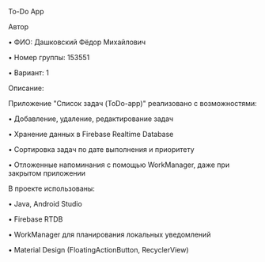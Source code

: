 ﻿To-Do App

Автор

•	ФИО: Дашковский Фёдор Михайлович

•	Номер группы: 153551

•	Вариант: 1

Описание:

Приложение "Список задач (ToDo-app)" реализовано с возможностями:

•	Добавление, удаление, редактирование задач

•	Хранение данных в Firebase Realtime Database

•	Сортировка задач по дате выполнения и приоритету

•	Отложенные напоминания с помощью WorkManager, даже при закрытом приложении

В проекте использованы:

•	Java, Android Studio

•	Firebase RTDB

•	WorkManager для планирования локальных уведомлений

•	Material Design (FloatingActionButton, RecyclerView)




